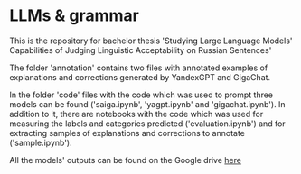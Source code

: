 # LLMs & grammar
This is the repository for bachelor thesis 'Studying Large Language Models' Capabilities of Judging Linguistic Acceptability on Russian Sentences'

The folder 'annotation' contains two files with annotated examples of explanations and corrections generated by YandexGPT and GigaChat. 

In the folder 'code' files with the code which was used to prompt three models can be found ('saiga.ipynb', 'yagpt.ipynb' and 'gigachat.ipynb'). In addition to it, there are notebooks with the code which was used for measuring the labels and categories predicted ('evaluation.ipynb') and for extracting samples of explanations and corrections to annotate ('sample.ipynb').

All the models' outputs can be found on the Google drive [here](https://drive.google.com/drive/folders/1Ug07nGQvPDVezqsag4MvM3fCX_E-FdZJ)

